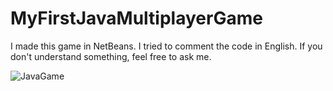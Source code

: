# MyFirstJavaMultiplayerGame
I made this game in NetBeans. I tried to comment the code in English. If you don't understand something, feel free to ask me.

![JavaGame](https://github.com/1mafli/MyFirstJavaMultiplayerGame/assets/147093490/7f1bd32b-263a-4618-9009-826c69f9586d)
